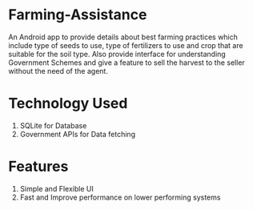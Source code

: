 # Farming-Assistance
 An Android app to provide details about best farming practices which include type of seeds to use, type of fertilizers to use and crop that are suitable for the soil type. Also provide interface for understanding Government Schemes and give a feature to sell the harvest to the seller without the need of the agent.
 
# Technology Used
  1. SQLite for Database
  2. Government APIs for Data fetching
  
# Features 
  1. Simple and Flexible UI
  2. Fast and Improve performance on lower performing systems
  
